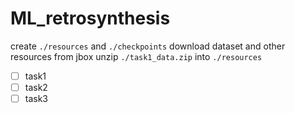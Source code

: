 # ML_retrosynthesis
create `./resources` and `./checkpoints`
download dataset and other resources from jbox 
unzip `./task1_data.zip` into `./resources`
- [ ] task1
- [ ] task2
- [ ] task3
